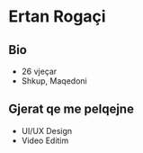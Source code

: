 # Ertan Rogaçi

## Bio

* 26 vjeçar
* Shkup, Maqedoni

## Gjerat qe me pelqejne

* UI/UX Design
* Video Editim



